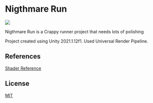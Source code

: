 # Nigthmare Run

![](https://user-images.githubusercontent.com/22501079/123521671-c3161000-d6c0-11eb-9c23-b19ca9765d1d.PNG)


Nigthmare Run is a Crappy runner project that needs lots of polishing

Project created using Unity 2021.1.12f1. Used Universal Render Pipeline.

## References

[Shader Reference](https://youtu.be/4K02yKQjulY)

## License
[MIT](https://choosealicense.com/licenses/mit/)

